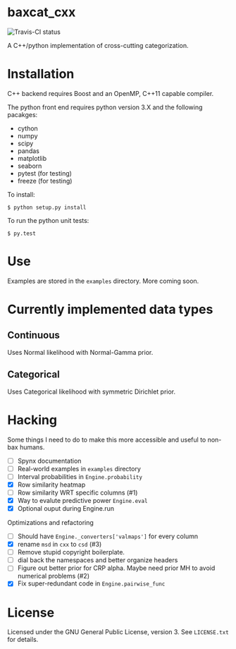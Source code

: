 # baxcat_cxx

![Travis-CI status](https://travis-ci.org/BaxterEaves/baxcat_cxx.svg?branch=master)

A C++/python implementation of cross-cutting categorization.

# Installation
C++ backend requires Boost and an OpenMP, C++11 capable compiler.

The python front end requires python version 3.X and the following pacakges:
- cython
- numpy
- scipy
- pandas
- matplotlib
- seaborn
- pytest (for testing)
- freeze (for testing)

To install:

    $ python setup.py install

To run the python unit tests:

    $ py.test

# Use
Examples are stored in the `examples` directory. More coming soon.

# Currently implemented data types

## Continuous
Uses Normal likelihood with Normal-Gamma prior.

## Categorical
Uses Categorical likelihood with symmetric Dirichlet prior.

# Hacking

Some things I need to do to make this more accessible and useful to non-bax humans.

- [ ] Spynx documentation
- [ ] Real-world examples in `examples` directory
- [ ] Interval probabilities in `Engine.probability`
- [X] Row similarity heatmap
- [ ] Row similarity WRT specific columns (#1)
- [X] Way to evalute predictive power `Engine.eval`
- [X] Optional ouput during Engine.run

Optimizations and refactoring

- [ ] Should have `Engine._converters['valmaps']` for every column
- [X] rename `msd` in `cxx` to `csd` (#3) 
- [ ] Remove stupid copyright boilerplate.
- [ ] dial back the namespaces and better organize headers
- [ ] Figure out better prior for CRP alpha. Maybe need prior MH to avoid numerical problems (#2)
- [X] Fix super-redundant code in `Engine.pairwise_func`

# License
Licensed under the GNU General Public License, version 3. See `LICENSE.txt` for details.
